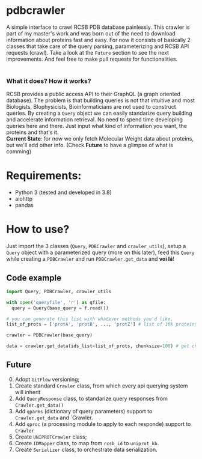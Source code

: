 # pdbcrawler
A simple interface to crawl RCSB PDB database painlessly.
This crawler is part of my master's work and was born out of the need to download information about proteins fast and easy. For now it consists of basically 2 classes that take care of the query parsing, parameterizing and RCSB API requests (crawl). Take a look at the `Future` section to see the next improvements. And feel free to make pull requests for functionalities. <br>
<br>
### What it does? How it works?
RCSB provides a public access API to their GraphQL (a graph oriented database). The problem is that building queries is not that intuitive and most Biologists, BIophysicists, Bioinformaticians are not used to construct queries. By creating a `Query` object we can easily standarize query building and accelerate information retrieval. No need to spend time developing queries here and there. Just input what kind of information you want, the proteins and that's it. <br>
**Current State**: for now we only fetch Molecular Weight data about proteins, but we'll add other info. (Check **Future** to have a glimpse of what is comming)

# Requirements:
- Python 3 (tested and developed in 3.8)
- aiohttp
- pandas 

# How to use?
Just import the 3 classes (`Query`, `PDBCrawler` and `crawler_utils`), setup a `Query` object with a parameterized query (more on this later), feed this `Query` while creating a `PDBCrawler` and run `PDBCrawler.get_data` and **voi lá**! <br>

## Code example
```python
import Query, PDBCrawler, crawler_utils

with open('queryfile', 'r') as qfile:
  query = Query(base_query = f.read())

# you can generate this list with whatever methods you'd like.
list_of_prots = ['protA', 'protB', ..., 'protZ'] # list of 10k proteins

crawler = PDBCrawler(base_query)

data = crawler.get_data(ids_list=list_of_prots, chunksize=100) # get chunks of 100 responses at a time async
```
## Future
0. Adopt `GitFlow` versioning;
1. Create standard `Crawler` class, from which every api querying system will inherit
2. Add `QueryResponse` class, to standarize query responses from `Crawler.get_data()`
3. Add `qparms` (dictionary of query parameters) support to `Crawler.get_data` and `Crawler.
4. Add `qproc` (a processing module to apply to each responde) support to `Crawler`
5. Create `UNIPROTCrawler` class;
6. Create `IDMapper` class, to map from `rcsb_id` to `uniprot_kb`.
7. Create `Serializer` class, to orchestrate data serialization.

